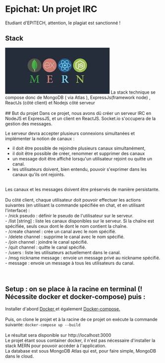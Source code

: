 
# Epichat: Un projet IRC
Etudiant d'EPITECH, attention, le plagiat est sanctionné ! 
## Stack 
<img alt="Mern stack" src="https://raw.githubusercontent.com/Daviran/EpiChat/main/assets/MERN.jpeg" />
 La stack technique se compose donc de MongoDB ( via Atlas ), ExpressJs(framework node) , ReactJs (côté client) et Nodejs côté serveur <br> <br>
## But du projet
Dans ce projet, nous avons dû créer un serveur IRC en NodeJS et ExpressJS, et un client en ReactJS. Socket.io s'occupera de la gestion des messages. <br>

Le serveur devra accepter plusieurs connexions simultanées et implémenter la notion de canaux :
- il doit être possible de rejoindre plusieurs canaux simultanément,
- il doit être possible de créer, renommer et supprimer des canaux
- un message doit être affiché lorsqu'un utilisateur rejoint ou quitte un canal.
- les utilisateurs doivent, bien entendu, pouvoir s'exprimer dans les canaux qu'ils ont rejoints.

<br> 
Les canaux et les messages doivent être préservés de manière persistante.
<br><br>
Du côté client, chaque utilisateur doit pouvoir effectuer les actions suivantes (en utilisant la commande spécifiée en
chat, et en utilisant l'interface) : <br> 
- /nick pseudo : définir le pseudo de l'utilisateur sur le serveur. <br>
- /list [string] : liste les canaux disponibles sur le serveur. Si la chaîne est spécifiée, seuls ceux dont le
dont le nom contient la chaîne.<br>
- /create channel : crée un canal avec le nom spécifié.<br>
- /delete channel : supprime le canal avec le nom spécifié.<br>
- /join channel : joindre le canal spécifié.<br>
- /quit channel : quitte le canal spécifié.<br>
- /users : liste les utilisateurs actuellement dans le canal.<br>
- /msg nickname message : envoie un message privé au nickname spécifié.<br>
- message : envoie un message à tous les utilisateurs du canal.<br>
<br><br>

## Setup : on se place à la racine en terminal (! Nécessite docker et docker-compose) puis : 

Installer d'abord <a href= "https://docs.docker.com/get-docker/" > Docker </a>  et également <a href="https://docs.docker.com/compose/install/"> Docker-compose.</a>
  <br><br>
Puis, on clone le projet et à la racine de ce projet on exécute la commande suivante: 
  ``` docker-compose up --build ```
  <br><br>
  Le résultat sera disponible sur http://localhost:3000 <br>
  Le projet étant sous container docker, il n'est pas nécessaire d'installer la stack MERN pour pouvoir accéder à l'application. <br>
  La database est sous MongoDB Atlas qui est, pour faire simple, MongoDB dans le cloud. 
